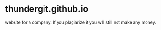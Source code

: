 # thundergit.github.io
website for a company. If you plagiarize it you will still not make any money.
